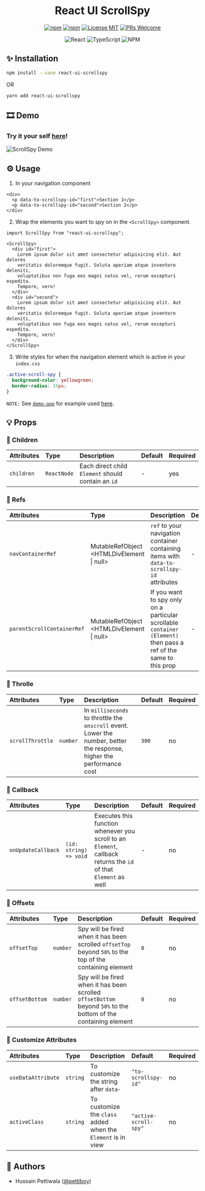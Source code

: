 <div align="center">

# React UI ScrollSpy

[![npm](https://img.shields.io/npm/v/react-ui-scrollspy.svg)](https://npmjs.com/package/react-ui-scrollspy) [![npm](https://img.shields.io/npm/dm/react-ui-scrollspy.svg)](https://npmjs.com/package/react-ui-scrollspy)
[![License MIT](https://img.shields.io/badge/license-MIT-orange.svg?style=flat)](https://raw.githubusercontent.com/pettiboy/react-ui-scrollspy/main/LICENSE)
[![PRs Welcome](https://img.shields.io/badge/PRs-Welcome-brightgreen.svg)](https://github.com/pettiboy/react-ui-scrollspy/pulls)

![React](https://img.shields.io/badge/React-20232A?style=for-the-badge&logo=react&logoColor=61DAFB)
![TypeScript](https://img.shields.io/badge/TypeScript-007ACC?style=for-the-badge&logo=typescript&logoColor=white)
![NPM](https://img.shields.io/badge/npm-CB3837?style=for-the-badge&logo=npm&logoColor=white)

</div>

## ✨ Installation

```bash
npm install --save react-ui-scrollspy
```

OR

```bash
yarn add react-ui-scrollspy
```

## 🎞 Demo

### Try it your self [here](https://pettiboy.github.io/react-ui-scrollspy)!

![ScrollSpy Demo](./demo-app/assets/demo.gif)

## ⚙️ Usage

1. In your navigation component

```tsx
<div>
  <p data-to-scrollspy-id="first">Section 1</p>
  <p data-to-scrollspy-id="second">Section 2</p>
</div>
```

2. Wrap the elements you want to spy on in the `<ScrollSpy>` component.

<!-- prettier-ignore -->
```tsx
import ScrollSpy from "react-ui-scrollspy";

<ScrollSpy>
  <div id="first">
    Lorem ipsum dolor sit amet consectetur adipisicing elit. Aut dolores
    veritatis doloremque fugit. Soluta aperiam atque inventore deleniti,
    voluptatibus non fuga eos magni natus vel, rerum excepturi expedita.
    Tempore, vero!
  </div>
  <div id="second">
    Lorem ipsum dolor sit amet consectetur adipisicing elit. Aut dolores
    veritatis doloremque fugit. Soluta aperiam atque inventore deleniti,
    voluptatibus non fuga eos magni natus vel, rerum excepturi expedita.
    Tempore, vero!
  </div>
</ScrollSpy>
```

3. Write styles for when the navigation element which is active in your `index.css`

```css
.active-scroll-spy {
  background-color: yellowgreen;
  border-radius: 15px;
}
```

`NOTE:` See [`demo-app`](./demo-app/src/App.tsx) for example used [here](https://pettiboy.github.io/react-ui-scrollspy).

## 💡 Props

### 🔧 Children

| Attributes | Type        | Description                                        | Default | Required |
| :--------- | :---------- | :------------------------------------------------- | :------ | :------- |
| `children` | `ReactNode` | Each direct child `Element` should contain an `id` | -       | yes      |

### 🔧 Refs

| Attributes                 | Type                                              | Description                                                                                                       | Default | Required |
| :------------------------- | :------------------------------------------------ | :---------------------------------------------------------------------------------------------------------------- | :------ | :------- |
| `navContainerRef`          | MutableRefObject<br><HTMLDivElement \| null><br/> | `ref` to your navigation container containing items with `data-to-scrollspy-id` attributes                        | -       | no       |
| `parentScrollContainerRef` | MutableRefObject<br><HTMLDivElement \| null><br/> | If you want to spy only on a particular scrollable `container (Element)` then pass a ref of the same to this prop | -       | no       |

### 🔧 Throlle

| Attributes       | Type     | Description                                                                                                            | Default | Required |
| :--------------- | :------- | :--------------------------------------------------------------------------------------------------------------------- | :------ | :------- |
| `scrollThrottle` | `number` | In `milliseconds` to throttle the `onscroll` event. Lower the number, better the response, higher the performance cost | `300`   | no       |

### 🔧 Callback

| Attributes         | Type                   | Description                                                                                                     | Default | Required |
| :----------------- | :--------------------- | :-------------------------------------------------------------------------------------------------------------- | :------ | :------- |
| `onUpdateCallback` | `(id: string) => void` | Executes this function whenever you scroll to an `Element`, callback returns the `id` of that `Element` as well | -       | no       |

### 🔧 Offsets

| Attributes     | Type     | Description                                                                                                     | Default | Required |
| :------------- | :------- | :-------------------------------------------------------------------------------------------------------------- | :------ | :------- |
| `offsetTop`    | `number` | Spy will be fired when it has been scrolled `offsetTop` beyond `50%` to the top of the containing element       | `0`     | no       |
| `offsetBottom` | `number` | Spy will be fired when it has been scrolled `offsetBottom` beyond `50%` to the bottom of the containing element | `0`     | no       |

### 🔧 Customize Attributes

| Attributes         | Type     | Description                                                  | Default               | Required |
| :----------------- | :------- | :----------------------------------------------------------- | :-------------------- | :------- |
| `useDataAttribute` | `string` | To customize the string after `data-`                        | `"to-scrollspy-id"`   | no       |
| `activeClass`      | `string` | To customize the `class` added when the `Element` is in view | `"active-scroll-spy"` | no       |

## 📝 Authors

- Hussain Pettiwala ([@pettiboy](https://github.com/pettiboy))
